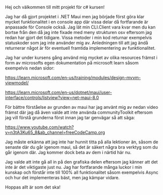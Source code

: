 Hej och välkommen till mitt projekt för c# kursen!

Jag har då gjort projektet i .NET Maui men jag började först göra klar mycket funktionalitet i en console app där vissa delar då fortfarande är anpassade för Console också. 
Jag lät min CLI.Client vara kvar men du kan bortse från den då jag inte fixade med meny strukturen osv eftersom jag redan har gjort det tidigare. Vissa metoder i min kod returnar exempelvis statuskoder som jag inte använder mig av. Anledningen till att jag ändå returnerar något är för eventuell framtida implementering av funktionalitet. 

Jag har under kursens gång använd mig mycket av olika resources främst i form av microsofts egen dokumentation på microsoft learn såsom exempelvis nedan sidor:

https://learn.microsoft.com/en-us/training/modules/design-mvvm-viewmodel/

https://learn.microsoft.com/en-us/dotnet/maui/user-interface/controls/listview?view=net-maui-8.0

För bättre förståelse av grunden av maui har jag använt mig av nedan video främst där jag då även valde att inte använda communityToolkit eftersom jag vill förstå grunderna först
innan jag tar genvägar så att säga:

https://www.youtube.com/watch?v=n3tA3Ku65_8&ab_channel=freeCodeCamp.org

Jag måste erkänna att jag inte har hunnit titta på alla lektioner än, såsom de senaste där du går igenom maui, så det är säkert några bra verktyg som du går igenom där. Jag kommer 
dock beta av dem i närtid här nu. 

Jag valde att inte gå all in på den grafiska delen eftersom jag känner att det inte är det viktigaste just nu. Jag har fortfarande många luckor i min kunskap och förstår inte 
till 100% all funktionalitet såsom exempelvis Async och hur det implementeras bäst, men jag kämpar vidare.

Hoppas allt är som det ska!

